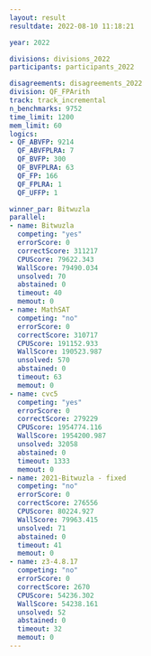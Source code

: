 ```yaml
---
layout: result
resultdate: 2022-08-10 11:18:21

year: 2022

divisions: divisions_2022
participants: participants_2022

disagreements: disagreements_2022
division: QF_FPArith
track: track_incremental
n_benchmarks: 9752
time_limit: 1200
mem_limit: 60
logics:
- QF_ABVFP: 9214
  QF_ABVFPLRA: 7
  QF_BVFP: 300
  QF_BVFPLRA: 63
  QF_FP: 166
  QF_FPLRA: 1
  QF_UFFP: 1

winner_par: Bitwuzla
parallel:
- name: Bitwuzla
  competing: "yes"
  errorScore: 0
  correctScore: 311217
  CPUScore: 79622.343
  WallScore: 79490.034
  unsolved: 70
  abstained: 0
  timeout: 40
  memout: 0
- name: MathSAT
  competing: "no"
  errorScore: 0
  correctScore: 310717
  CPUScore: 191152.933
  WallScore: 190523.987
  unsolved: 570
  abstained: 0
  timeout: 63
  memout: 0
- name: cvc5
  competing: "yes"
  errorScore: 0
  correctScore: 279229
  CPUScore: 1954774.116
  WallScore: 1954200.987
  unsolved: 32058
  abstained: 0
  timeout: 1333
  memout: 0
- name: 2021-Bitwuzla - fixed
  competing: "no"
  errorScore: 0
  correctScore: 276556
  CPUScore: 80224.927
  WallScore: 79963.415
  unsolved: 71
  abstained: 0
  timeout: 41
  memout: 0
- name: z3-4.8.17
  competing: "no"
  errorScore: 0
  correctScore: 2670
  CPUScore: 54236.302
  WallScore: 54238.161
  unsolved: 52
  abstained: 0
  timeout: 32
  memout: 0
---
```

